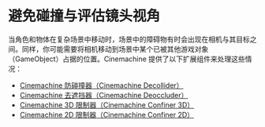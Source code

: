 # 避免碰撞与评估镜头视角

当角色和物体在复杂场景中移动时，场景中的障碍物有时会出现在相机与其目标之间。同样，你可能需要将相机移动到场景中某个已被其他游戏对象（GameObject）占据的位置。Cinemachine 提供了以下扩展组件来处理这些情况：

* [Cinemachine 防碰撞器（Cinemachine Decollider）](CinemachineDecollider.md)
* [Cinemachine 去遮挡器（Cinemachine Deoccluder）](CinemachineDeoccluder.md)
* [Cinemachine 3D 限制器（Cinemachine Confiner 3D）](CinemachineConfiner3D.md)
* [Cinemachine 2D 限制器（Cinemachine Confiner 2D）](CinemachineConfiner2D.md)
